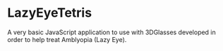 # LazyEyeTetris
A very basic JavaScript application to use with 3DGlasses developed in order to help treat Amblyopia (Lazy Eye).
